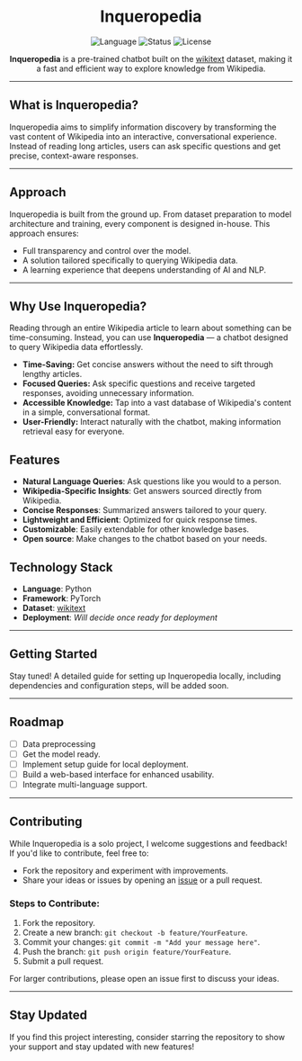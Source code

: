 <div align="center">

# Inqueropedia

![Language](https://img.shields.io/badge/language-Python-blue)
![Status](https://img.shields.io/badge/status-in--development-yellow)
![License](https://img.shields.io/badge/license-MIT-orange)

**Inqueropedia** is a pre-trained chatbot built on the [wikitext](https://huggingface.co/datasets/Salesforce/wikitext) dataset, making it a fast and efficient way to explore knowledge from Wikipedia.
</div>

---

## What is Inqueropedia?

Inqueropedia aims to simplify information discovery by transforming the vast content of Wikipedia into an interactive, conversational experience. Instead of reading long articles, users can ask specific questions and get precise, context-aware responses.

---

## Approach

Inqueropedia is built from the ground up. From  dataset preparation to model architecture and training, every component is designed in-house. This approach ensures:
- Full transparency and control over the model.
- A solution tailored specifically to querying Wikipedia data.
- A learning experience that deepens understanding of AI and NLP.

---

## Why Use Inqueropedia?

Reading through an entire Wikipedia article to learn about something can be time-consuming. Instead, you can use **Inqueropedia** — a chatbot designed to query Wikipedia data effortlessly. 
- **Time-Saving:** Get concise answers without the need to sift through lengthy articles.
- **Focused Queries:** Ask specific questions and receive targeted responses, avoiding unnecessary information.
- **Accessible Knowledge:** Tap into a vast database of Wikipedia's content in a simple, conversational format.
- **User-Friendly:** Interact naturally with the chatbot, making information retrieval easy for everyone.

## Features

- **Natural Language Queries**: Ask questions like you would to a person.
- **Wikipedia-Specific Insights**: Get answers sourced directly from Wikipedia.
- **Concise Responses**: Summarized answers tailored to your query.
- **Lightweight and Efficient**: Optimized for quick response times.
- **Customizable**: Easily extendable for other knowledge bases.
- **Open source**: Make changes to the chatbot based on your needs.

## Technology Stack

- **Language**: Python
- **Framework**: PyTorch
- **Dataset**: [wikitext](https://huggingface.co/datasets/Salesforce/wikitext)
- **Deployment**: *Will decide once ready for deployment*

---

## Getting Started

Stay tuned! A detailed guide for setting up Inqueropedia locally, including dependencies and configuration steps, will be added soon.

---

## Roadmap
- [ ] Data preprocessing
- [ ] Get the model ready.
- [ ] Implement setup guide for local deployment.
- [ ] Build a web-based interface for enhanced usability.
- [ ] Integrate multi-language support.

---

## Contributing

While Inqueropedia is a solo project, I welcome suggestions and feedback! If you'd like to contribute, feel free to:
- Fork the repository and experiment with improvements.
- Share your ideas or issues by opening an [issue](https://github.com/Dristro/Inqueropedia/issues) or a pull request.

### Steps to Contribute:
1. Fork the repository.
2. Create a new branch: `git checkout -b feature/YourFeature`.
3. Commit your changes: `git commit -m "Add your message here"`.
4. Push the branch: `git push origin feature/YourFeature`.
5. Submit a pull request.

For larger contributions, please open an issue first to discuss your ideas.

---

## Stay Updated

If you find this project interesting, consider starring the repository to show your support and stay updated with new features!

